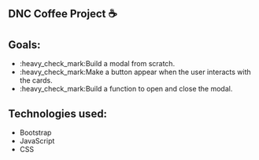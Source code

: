 ## DNC Coffee Project :coffee:

<p> 

## Goals:
<ul>
  <li>:heavy_check_mark:Build a modal from scratch.</li>
  <li>:heavy_check_mark:Make a button appear when the user interacts with the cards.</li>
  <li>:heavy_check_mark:Build a function to open and close the modal.</li>
</ul>

## Technologies used:
<ul>
  <li>Bootstrap</li>
  <li>JavaScript</li>
  <li>CSS</li>
</ul>
